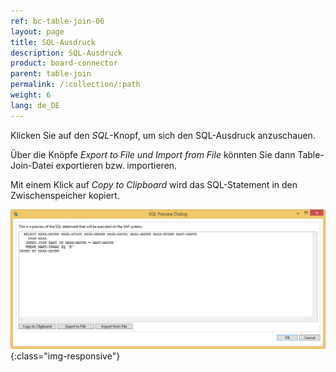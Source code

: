 ```yaml
---
ref: bc-table-join-06
layout: page
title: SQL-Ausdruck
description: SQL-Ausdruck
product: board-connector
parent: table-join
permalink: /:collection/:path
weight: 6
lang: de_DE
---
```


Klicken Sie auf den *SQL*-Knopf, um sich den SQL-Ausdruck anzuschauen. 

Über die Knöpfe *Export to File und Import from File* könnten Sie dann Table-Join-Datei exportieren bzw. importieren. 

Mit einem Klick auf *Copy to Clipboard* wird das SQL-Statement in den Zwischenspeicher kopiert.

![tj-sql-preview](/img/content/tj-sql-preview.jpg){:class="img-responsive"}